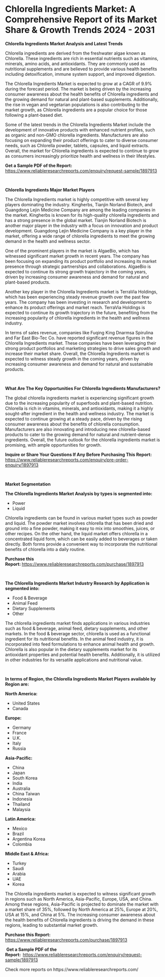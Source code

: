 <p><h1>Chlorella Ingredients Market: A Comprehensive Report of its Market Share & Growth Trends 2024 - 2031</h1></p><p><strong>Chlorella Ingredients Market Analysis and Latest Trends</strong></p>
<p><p>Chlorella ingredients are derived from the freshwater algae known as Chlorella. These ingredients are rich in essential nutrients such as vitamins, minerals, amino acids, and antioxidants. They are commonly used as nutritional supplements and are believed to provide various health benefits including detoxification, immune system support, and improved digestion.</p><p>The Chlorella Ingredients Market is expected to grow at a CAGR of 9.9% during the forecast period. The market is being driven by the increasing consumer awareness about the health benefits of Chlorella ingredients and the growing demand for natural and plant-based supplements. Additionally, the rise in vegan and vegetarian populations is also contributing to the market growth, as Chlorella ingredients are a popular choice for those following a plant-based diet.</p><p>Some of the latest trends in the Chlorella Ingredients Market include the development of innovative products with enhanced nutrient profiles, such as organic and non-GMO chlorella ingredients. Manufacturers are also focusing on expanding their product offerings to cater to diverse consumer needs, such as Chlorella powder, tablets, capsules, and liquid extracts. Overall, the market for Chlorella ingredients is expected to continue to grow as consumers increasingly prioritize health and wellness in their lifestyles.</p></p>
<p><strong>Get a Sample PDF of the Report:&nbsp;</strong> <a href="https://www.reliableresearchreports.com/enquiry/request-sample/1897913">https://www.reliableresearchreports.com/enquiry/request-sample/1897913</a></p>
<p>&nbsp;</p>
<p><strong>Chlorella Ingredients Major Market Players</strong></p>
<p><p>The Chlorella Ingredients market is highly competitive with several key players dominating the industry. Kingherbs, Tianjin Norland Biotech, and Guangdong Lejin Medicine Company are among the leading companies in the market. Kingherbs is known for its high-quality chlorella ingredients and has a strong presence in the global market. Tianjin Norland Biotech is another major player in the industry with a focus on innovation and product development. Guangdong Lejin Medicine Company is a key player in the market, offering a wide range of chlorella ingredients to meet the growing demand in the health and wellness sector.</p><p>One of the prominent players in the market is AlgaeBio, which has witnessed significant market growth in recent years. The company has been focusing on expanding its product portfolio and increasing its market presence through strategic partnerships and collaborations. AlgaeBio is expected to continue its strong growth trajectory in the coming years, driven by increasing consumer awareness and demand for natural and plant-based products.</p><p>Another key player in the Chlorella Ingredients market is TerraVia Holdings, which has been experiencing steady revenue growth over the past few years. The company has been investing in research and development to enhance its product offerings and market reach. TerraVia Holdings is expected to continue its growth trajectory in the future, benefiting from the increasing popularity of chlorella ingredients in the health and wellness industry.</p><p>In terms of sales revenue, companies like Fuqing King Dnarmsa Spirulina and Far East Bio-Tec Co. have reported significant revenue figures in the Chlorella Ingredients market. These companies have been leveraging their strong product portfolios and marketing strategies to drive sales growth and increase their market share. Overall, the Chlorella Ingredients market is expected to witness steady growth in the coming years, driven by increasing consumer awareness and demand for natural and sustainable products.</p></p>
<p>&nbsp;</p>
<p><strong>What Are The Key Opportunities For Chlorella Ingredients Manufacturers?</strong></p>
<p><p>The global chlorella ingredients market is experiencing significant growth due to the increasing popularity of superfoods and plant-based nutrition. Chlorella is rich in vitamins, minerals, and antioxidants, making it a highly sought-after ingredient in the health and wellness industry. The market is expected to continue growing at a steady pace, driven by the rising consumer awareness about the benefits of chlorella consumption. Manufacturers are also innovating and introducing new chlorella-based products to cater to the growing demand for natural and nutrient-dense ingredients. Overall, the future outlook for the chlorella ingredients market is promising, with ample opportunities for growth.</p></p>
<p><strong>Inquire or Share Your Questions If Any Before Purchasing This Report:</strong> <a href="https://www.reliableresearchreports.com/enquiry/pre-order-enquiry/1897913">https://www.reliableresearchreports.com/enquiry/pre-order-enquiry/1897913</a></p>
<p>&nbsp;</p>
<p><strong>Market Segmentation</strong></p>
<p><strong>The Chlorella Ingredients Market Analysis by types is segmented into:</strong></p>
<p><ul><li>Power</li><li>Liquid</li></ul></p>
<p><p>Chlorella ingredients can be found in various market types such as powder and liquid. The powder market involves chlorella that has been dried and ground into a fine powder, making it easy to mix into smoothies, juices, or other recipes. On the other hand, the liquid market offers chlorella in a concentrated liquid form, which can be easily added to beverages or taken directly. Both forms provide a convenient way to incorporate the nutritional benefits of chlorella into a daily routine.</p></p>
<p><strong>Purchase this Report:&nbsp;</strong><a href="https://www.reliableresearchreports.com/purchase/1897913">https://www.reliableresearchreports.com/purchase/1897913</a></p>
<p>&nbsp;</p>
<p><strong>The Chlorella Ingredients Market Industry Research by Application is segmented into:</strong></p>
<p><ul><li>Food & Beverage</li><li>Animal Feed</li><li>Dietary Supplements</li><li>Other</li></ul></p>
<p><p>The chlorella ingredients market finds applications in various industries such as food & beverage, animal feed, dietary supplements, and other markets. In the food & beverage sector, chlorella is used as a functional ingredient for its nutritional benefits. In the animal feed industry, it is incorporated into feed formulations to enhance animal health and growth. Chlorella is also popular in the dietary supplements market for its antioxidant properties and potential health benefits. Additionally, it is utilized in other industries for its versatile applications and nutritional value.</p></p>
<p>&nbsp;</p>
<p><strong>In terms of Region, the Chlorella Ingredients Market Players available by Region are:</strong></p>
<p>
    <p> <strong> North America: </strong>
        <ul>
            <li>United States</li>
            <li>Canada</li>
        </ul>
        </p> 
    <p> <strong> Europe: </strong>
        <ul>
            <li>Germany</li>
            <li>France</li>
            <li>U.K.</li>
            <li>Italy</li>
            <li>Russia</li>
        </ul>
        </p> 
    <p> <strong> Asia-Pacific: </strong>
        <ul>
            <li>China</li>
            <li>Japan</li>
            <li>South Korea</li>
            <li>India</li>
            <li>Australia</li>
            <li>China Taiwan</li>
            <li>Indonesia</li>
            <li>Thailand</li>
            <li>Malaysia</li>
        </ul>
        </p> 
    <p> <strong> Latin America: </strong>
        <ul>
            <li>Mexico</li>
            <li>Brazil</li>
            <li>Argentina Korea</li>
            <li>Colombia</li>
        </ul>
        </p> 
    <p> <strong> Middle East & Africa: </strong>
        <ul>
            <li>Turkey</li>
            <li>Saudi</li>
            <li>Arabia</li>
            <li>UAE</li>
            <li>Korea</li>
        </ul>
    </p>
    </p>
<p><p>The Chlorella ingredients market is expected to witness significant growth in regions such as North America, Asia-Pacific, Europe, USA, and China. Among these regions, Asia-Pacific is projected to dominate the market with a market share of 35%, followed by North America at 25%, Europe at 20%, USA at 15%, and China at 5%. The increasing consumer awareness about the health benefits of Chlorella ingredients is driving the demand in these regions, leading to substantial market growth.</p></p>
<p><strong>Purchase this Report: </strong><a href="https://www.reliableresearchreports.com/purchase/1897913">https://www.reliableresearchreports.com/purchase/1897913</a></p>
<p>&nbsp;<strong>Get a Sample PDF of the Report:&nbsp;&nbsp;</strong><a href="https://www.reliableresearchreports.com/enquiry/request-sample/1897913">https://www.reliableresearchreports.com/enquiry/request-sample/1897913</a></p>
<p><strong></strong></p>
<p>Check more reports on https://www.reliableresearchreports.com/</p>